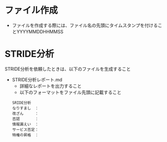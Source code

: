 # ファイル作成
- ファイルを作成する際には、ファイル名の先頭にタイムスタンプを付けることYYYYMMDDHHMMSS

# STRIDE分析
STRIDE分析を依頼したときは、以下のファイルを生成すること
- STRIDE分析レポート.md
  - 詳細なレポートを出力すること
  - 以下のフォーマットをファイル先頭に記載すること
  ```
  SRIDE分析
  なりすまし　：
  改ざん　　　：
  否認　　　　：
  情報漏えい　：
  サービス否定：
  特権の昇格　：
  ```
  